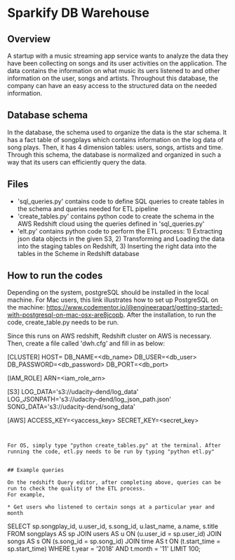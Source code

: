 # Sparkify DB Warehouse

## Overview
A startup with a music streaming app service wants to analyze the data they have been collecting on 
songs and its user activities on the application. 
The data contains the information on what music its uers listened to and other information on the user, songs and artists.
Throughout this database, the company can have an easy access to the structured data on the needed information. 

## Database schema

In the database, the schema used to organize the data is the star schema. It has a fact table of songplays which contains information on the log data of song plays.
Then, it has 4 dimension tables: users, songs, artists and time.
Through this schema, the database is normalized and organized in such a way that its users can efficiently query the data.

## Files
* 'sql_queries.py' contains code to define SQL queries to create tables in the schema and queries needed for ETL pipeline
* 'create_tables.py' contains python code to create the schema in the AWS Redshift cloud using the queries defined in 'sql_queries.py'
* 'elt.py' contains python code to perform the ETL process: 1) Extracting json data objects in the given S3, 2) Transforming and Loading the data into the staging tables on Redshift, 3) Inserting the right data into the tables in the Scheme in Redshift database


## How to run the codes

Depending on the system, postgreSQL should be installed in the local machine. For Mac users, this link illustrates how to set up PostgreSQL on the machine: https://www.codementor.io/@engineerapart/getting-started-with-postgresql-on-mac-osx-are8jcopb.
After the installation, to run the code, create_table.py needs to be run.

Since this runs on AWS redshift, Redshift cluster on AWS is necessary.
Then, create a file called 'dwh.cfg' and fill in as below:

[CLUSTER]
HOST=<host>
DB_NAME=<db_name>
DB_USER=<db_user>
DB_PASSWORD=<db_password>
DB_PORT=<db_port>

[IAM_ROLE]
ARN=<iam_role_arn>

[S3]
LOG_DATA='s3://udacity-dend/log_data'
LOG_JSONPATH='s3://udacity-dend/log_json_path.json'
SONG_DATA='s3://udacity-dend/song_data'

[AWS]
ACCESS_KEY=<yaccess_key>
SECRET_KEY=<secret_key>
```


For OS, simply type "python create_tables.py" at the terminal. After running the code, etl.py needs to be run by typing "python etl.py"


## Example queries

On the redshift Query editor, after completing above, queries can be run to check the quality of the ETL process.
For example, 

* Get users who listened to certain songs at a particular year and month

```
SELECT  sp.songplay_id,
        u.user_id,
        s.song_id,
        u.last_name,
        a.name,
        s.title
FROM songplays AS sp
        JOIN users   AS u ON (u.user_id = sp.user_id)
        JOIN songs   AS s ON (s.song_id = sp.song_id)
        JOIN time    AS t ON (t.start_time = sp.start_time)
WHERE t.year = '2018' AND t.month = '11'
LIMIT 100;
```

